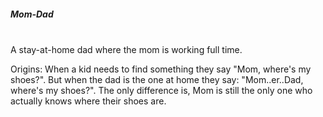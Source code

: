 ##### Mom-Dad
<br>
A stay-at-home dad where the mom is working full time.

Origins: When a kid needs to find something they say "Mom, where's my shoes?". But when the dad is the one at home they say: "Mom..er..Dad, where's my shoes?". The only difference is, Mom is still the only one who actually knows where their shoes are.
